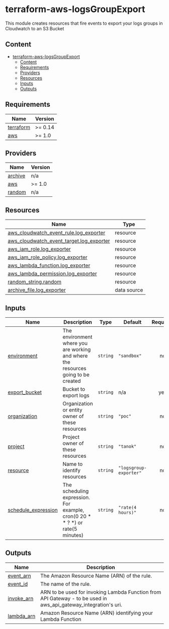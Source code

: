 # terraform-aws-logsGroupExport

This module creates resources that fire events to export your logs groups in Cloudwatch to an S3 Bucket


## Content

- [terraform-aws-logsGroupExport](#terraform-aws-logsgroupexport)
  - [Content](#content)
  - [Requirements](#requirements)
  - [Providers](#providers)
  - [Resources](#resources)
  - [Inputs](#inputs)
  - [Outputs](#outputs)




<!-- BEGIN_TF_DOCS -->
## Requirements

| Name | Version |
|------|---------|
| <a name="requirement_terraform"></a> [terraform](#requirement\_terraform) | >= 0.14 |
| <a name="requirement_aws"></a> [aws](#requirement\_aws) | >= 1.0 |

## Providers

| Name | Version |
|------|---------|
| <a name="provider_archive"></a> [archive](#provider\_archive) | n/a |
| <a name="provider_aws"></a> [aws](#provider\_aws) | >= 1.0 |
| <a name="provider_random"></a> [random](#provider\_random) | n/a |

## Resources

| Name | Type |
|------|------|
| [aws_cloudwatch_event_rule.log_exporter](https://registry.terraform.io/providers/hashicorp/aws/latest/docs/resources/cloudwatch_event_rule) | resource |
| [aws_cloudwatch_event_target.log_exporter](https://registry.terraform.io/providers/hashicorp/aws/latest/docs/resources/cloudwatch_event_target) | resource |
| [aws_iam_role.log_exporter](https://registry.terraform.io/providers/hashicorp/aws/latest/docs/resources/iam_role) | resource |
| [aws_iam_role_policy.log_exporter](https://registry.terraform.io/providers/hashicorp/aws/latest/docs/resources/iam_role_policy) | resource |
| [aws_lambda_function.log_exporter](https://registry.terraform.io/providers/hashicorp/aws/latest/docs/resources/lambda_function) | resource |
| [aws_lambda_permission.log_exporter](https://registry.terraform.io/providers/hashicorp/aws/latest/docs/resources/lambda_permission) | resource |
| [random_string.random](https://registry.terraform.io/providers/hashicorp/random/latest/docs/resources/string) | resource |
| [archive_file.log_exporter](https://registry.terraform.io/providers/hashicorp/archive/latest/docs/data-sources/file) | data source |

## Inputs

| Name | Description | Type | Default | Required |
|------|-------------|------|---------|:--------:|
| <a name="input_environment"></a> [environment](#input\_environment) | The environment where you are working and where the resources going to be created | `string` | `"sandbox"` | no |
| <a name="input_export_bucket"></a> [export\_bucket](#input\_export\_bucket) | Bucket to export logs | `string` | n/a | yes |
| <a name="input_organization"></a> [organization](#input\_organization) | Organization or entity owner of these resources | `string` | `"poc"` | no |
| <a name="input_project"></a> [project](#input\_project) | Project owner of these resources | `string` | `"tanok"` | no |
| <a name="input_resource"></a> [resource](#input\_resource) | Name to identify resources | `string` | `"logsgroup-exporter"` | no |
| <a name="input_schedule_expression"></a> [schedule\_expression](#input\_schedule\_expression) | The scheduling expression. For example, cron(0 20 * * ? *) or rate(5 minutes) | `string` | `"rate(4 hours)"` | no |

## Outputs

| Name | Description |
|------|-------------|
| <a name="output_event_arn"></a> [event\_arn](#output\_event\_arn) | The Amazon Resource Name (ARN) of the rule. |
| <a name="output_event_id"></a> [event\_id](#output\_event\_id) | The name of the rule. |
| <a name="output_invoke_arn"></a> [invoke\_arn](#output\_invoke\_arn) | ARN to be used for invoking Lambda Function from API Gateway - to be used in aws\_api\_gateway\_integration's uri. |
| <a name="output_lambda_arn"></a> [lambda\_arn](#output\_lambda\_arn) | Amazon Resource Name (ARN) identifying your Lambda Function |
<!-- END_TF_DOCS -->